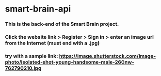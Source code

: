 # smart-brain-api

### This is the back-end of the Smart Brain project. 
### Click the website link > Register > Sign in > enter an image url from the Internet (must end with a .jpg) 
### try with a sample link: https://image.shutterstock.com/image-photo/isolated-shot-young-handsome-male-260nw-762790210.jpg 
